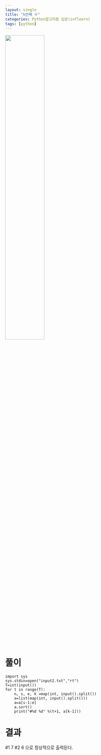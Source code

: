 ```yaml
---
layout: single
title: "k번째 수"
categories: Python알고리즘 입문(inflearn)
tags: [python]
---
```


<img src="https://user-images.githubusercontent.com/81250039/213105726-41181c39-5679-4d2b-bff4-7c9bc78b412d.png" width="50%" height="50%">


# 풀이

```
import sys
sys.stdin=open("input2.txt","rt")
T=int(input())
for t in range(T):
    n, s, e, k =map(int, input().split())
    a=list(map(int, input().split()))
    a=a[s-1:e]
    a.sort()
    print("#%d %d" %(t+1, a[k-1]))
```

# 결과
#1 7
#2 6
 으로 정상적으로 출력된다.
